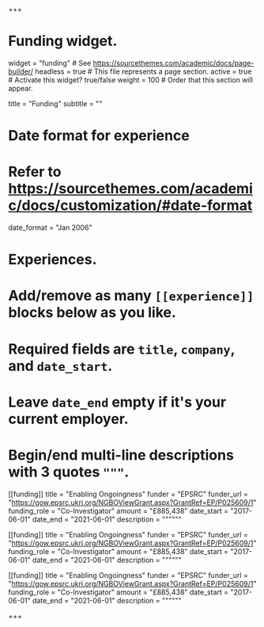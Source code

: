 +++
# Funding widget.
widget = "funding"  # See https://sourcethemes.com/academic/docs/page-builder/
headless = true  # This file represents a page section.
active = true  # Activate this widget? true/false
weight = 100  # Order that this section will appear.

title = "Funding"
subtitle = ""

# Date format for experience
#   Refer to https://sourcethemes.com/academic/docs/customization/#date-format
date_format = "Jan 2006"

# Experiences.
#   Add/remove as many `[[experience]]` blocks below as you like.
#   Required fields are `title`, `company`, and `date_start`.
#   Leave `date_end` empty if it's your current employer.
#   Begin/end multi-line descriptions with 3 quotes `"""`.
[[funding]]
  title = "Enabling Ongoingness"
  funder = "EPSRC"
  funder_url = "https://gow.epsrc.ukri.org/NGBOViewGrant.aspx?GrantRef=EP/P025609/1"
  funding_role = "Co-Investigator"
  amount  = "£885,438"
  date_start = "2017-06-01"
  date_end = "2021-06-01"
  description = """"""

[[funding]]
  title = "Enabling Ongoingness"
  funder = "EPSRC"
  funder_url = "https://gow.epsrc.ukri.org/NGBOViewGrant.aspx?GrantRef=EP/P025609/1"
  funding_role = "Co-Investigator"
  amount  = "£885,438"
  date_start = "2017-06-01"
  date_end = "2021-06-01"
  description = """"""

[[funding]]
  title = "Enabling Ongoingness"
  funder = "EPSRC"
  funder_url = "https://gow.epsrc.ukri.org/NGBOViewGrant.aspx?GrantRef=EP/P025609/1"
  funding_role = "Co-Investigator"
  amount  = "£885,438"
  date_start = "2017-06-01"
  date_end = "2021-06-01"
  description = """"""

+++
